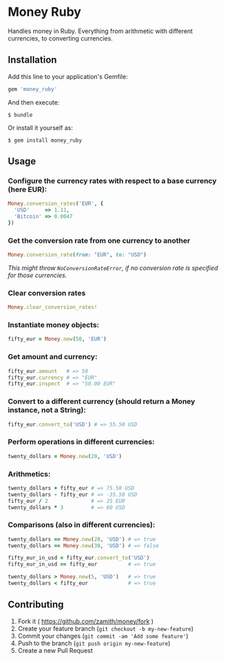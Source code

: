 # Money Ruby

Handles money in Ruby. Everything from arithmetic with different currencies, to
converting currencies.

## Installation

Add this line to your application's Gemfile:

```ruby
gem 'money_ruby'
```

And then execute:

    $ bundle

Or install it yourself as:

    $ gem install money_ruby

## Usage

### Configure the currency rates with respect to a base currency (here EUR):

```ruby
Money.conversion_rates('EUR', {
  'USD'     => 1.11,
  'Bitcoin' => 0.0047
})
```

### Get the conversion rate from one currency to another

```ruby
Money.conversion_rate(from: "EUR", to: "USD")
```

*This might throw `NoConversionRateError`, if no conversion rate is specified
for those currencies.*

### Clear conversion rates

```ruby
Money.clear_conversion_rates!
```

### Instantiate money objects:

```ruby
fifty_eur = Money.new(50, 'EUR')
```

### Get amount and currency:

```ruby
fifty_eur.amount   # => 50
fifty_eur.currency # => "EUR"
fifty_eur.inspect  # => "50.00 EUR"
```

### Convert to a different currency (should return a Money instance, not a String):

```ruby
fifty_eur.convert_to('USD') # => 55.50 USD
```

### Perform operations in different currencies:

```ruby
twenty_dollars = Money.new(20, 'USD')
```

### Arithmetics:

```ruby
twenty_dollars + fifty_eur # => 75.50 USD
twenty_dollars - fifty_eur # => -35.50 USD
fifty_eur / 2              # => 25 EUR
twenty_dollars * 3         # => 60 USD
```

### Comparisons (also in different currencies):

```ruby
twenty_dollars == Money.new(20, 'USD') # => true
twenty_dollars == Money.new(30, 'USD') # => false

fifty_eur_in_usd = fifty_eur.convert_to('USD')
fifty_eur_in_usd == fifty_eur          # => true

twenty_dollars > Money.new(5, 'USD')   # => true
twenty_dollars < fifty_eur             # => true
```

## Contributing

1. Fork it ( https://github.com/zamith/money/fork )
2. Create your feature branch (`git checkout -b my-new-feature`)
3. Commit your changes (`git commit -am 'Add some feature'`)
4. Push to the branch (`git push origin my-new-feature`)
5. Create a new Pull Request

